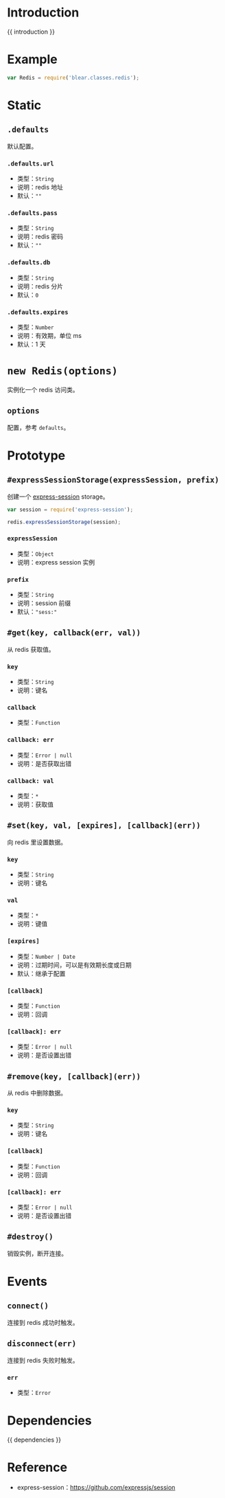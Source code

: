 # Introduction
{{ introduction }}





# Example
```js
var Redis = require('blear.classes.redis');
```




# Static
## `.defaults`
默认配置。
### `.defaults.url`
- 类型：`String`
- 说明：redis 地址
- 默认：`""`

### `.defaults.pass`
- 类型：`String`
- 说明：redis 密码
- 默认：`""`

### `.defaults.db`
- 类型：`String`
- 说明：redis 分片
- 默认：`0`

### `.defaults.expires`
- 类型：`Number`
- 说明：有效期，单位 ms
- 默认：1 天

# `new Redis(options)`
实例化一个 redis 访问类。

## `options`
配置，参考 `defaults`。



# Prototype
## `#expressSessionStorage(expressSession, prefix)`
创建一个 [express-session](https://github.com/expressjs/session) storage。
```js
var session = require('express-session');

redis.expressSessionStorage(session);
```

### `expressSession`
- 类型：`Object`
- 说明：express session 实例

### `prefix`
- 类型：`String`
- 说明：session 前缀
- 默认：`"sess:"`



## `#get(key, callback(err, val))`
从 redis 获取值。
### `key`
- 类型：`String`
- 说明：键名

### `callback`
- 类型：`Function`

### `callback: err`
- 类型：`Error | null`
- 说明：是否获取出错

### `callback: val`
- 类型：`*`
- 说明：获取值


## `#set(key, val, [expires], [callback](err))`
向 redis 里设置数据。
### `key`
- 类型：`String`
- 说明：键名

### `val`
- 类型：`*`
- 说明：键值

### `[expires]`
- 类型：`Number | Date`
- 说明：过期时间，可以是有效期长度或日期
- 默认：继承于配置

### `[callback]`
- 类型：`Function`
- 说明：回调

### `[callback]: err`
- 类型：`Error | null`
- 说明：是否设置出错


## `#remove(key, [callback](err))`
从 redis 中删除数据。
### `key`
- 类型：`String`
- 说明：键名

### `[callback]`
- 类型：`Function`
- 说明：回调

### `[callback]: err`
- 类型：`Error | null`
- 说明：是否设置出错



## `#destroy()`
销毁实例，断开连接。




# Events
## `connect()`
连接到 redis 成功时触发。

## `disconnect(err)`
连接到 redis 失败时触发。

### `err`
- 类型：`Error`





# Dependencies
{{ dependencies }}





# Reference
- express-session：<https://github.com/expressjs/session>

